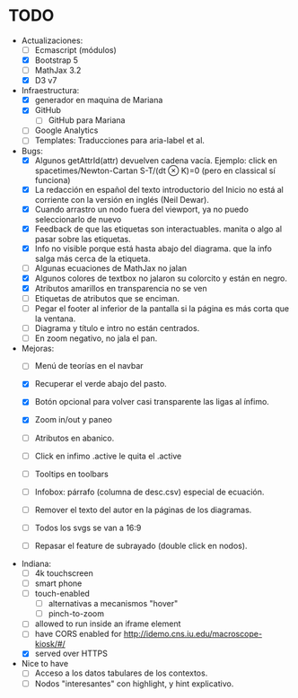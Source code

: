 TODO
====

- Actualizaciones:
  - [ ] Ecmascript (módulos)
  - [x] Bootstrap 5
  - [ ] MathJax 3.2
  - [x] D3 v7

- Infraestructura:
  - [x] generador en maquina de Mariana
  - [x] GitHub
    - [ ] GitHub para Mariana
  - [ ] Google Analytics
  - [ ] Templates: Traducciones para aria-label et al.

- Bugs:
  - [x] Algunos getAttrId(attr) devuelven cadena vacía.
        Ejemplo: click en spacetimes/Newton-Cartan S-T/(dt ⊗ K)=0 (pero en classical sí funciona)
  - [x] La redacción en español del texto introductorio del Inicio no
        está al corriente con la versión en inglés (Neil Dewar).
  - [x] Cuando arrastro un nodo fuera del viewport, ya no puedo seleccionarlo de nuevo
  - [x] Feedback de que las etiquetas son interactuables. manita o algo al pasar sobre las etiquetas.
  - [x] Info no visible porque está hasta abajo del diagrama. que la info salga más cerca de la etiqueta.
  - [ ] Algunas ecuaciones de MathJax no jalan
  - [x] Algunos colores de textbox no jalaron su colorcito y están en negro.
  - [x] Atributos amarillos en transparencia no se ven
  - [ ] Etiquetas de atributos que se enciman.
  - [ ] Pegar el footer al inferior de la pantalla si la página es más
        corta que la ventana.
  - [ ] Diagrama y título e intro no están centrados.
  - [ ] En zoom negativo, no jala el pan.

- Mejoras:
  - [ ] Menú de teorías en el navbar
  - [x] Recuperar el verde abajo del pasto.
  - [x] Botón opcional para volver casi transparente las ligas al ínfimo. 
  - [x] Zoom in/out y paneo
  - [ ] Atributos en abanico.

  - [ ] Click en infimo .active le quita el .active
  - [ ] Tooltips en toolbars
  - [ ] Infobox: párrafo (columna de desc.csv) especial de ecuación.
  - [ ] Remover el texto del autor en la páginas de los diagramas.
  - [ ] Todos los svgs se van a 16:9
  - [ ] Repasar el feature de subrayado (double click en nodos).

- Indiana:
  - [ ] 4k touchscreen
  - [ ] smart phone
  - [ ] touch-enabled
    - [ ] alternativas a mecanismos "hover"
    - [ ] pinch-to-zoom
  - [ ] allowed to run inside an iframe element
  - [ ] have CORS enabled for http://idemo.cns.iu.edu/macroscope-kiosk/#/
  - [x] served over HTTPS
  
- Nice to have
  - [ ] Acceso a los datos tabulares de los contextos.
  - [ ] Nodos "interesantes" con highlight, y hint explicativo.
